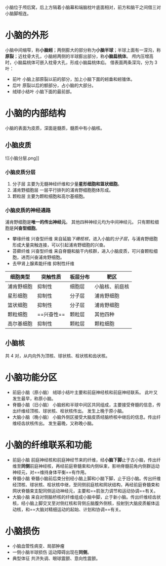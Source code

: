 小脑位于颅后窝，后上方隔着小脑幕和端脑枕叶底面相对，前方和脑干之间借三对小脑脚相连。
# 小脑的外形
小脑中间缩窄，称**小脑蚓**；两侧膨大的部分称为**小脑半球**；半球上面有一深沟，称**原裂**；近枕骨大孔，小脑蚓两侧的半球膨出部分，称**小脑扁桃体**。
颅内压增高时，小脑扁桃体可嵌入枕骨大孔，形成小脑扁桃体疝。
借表面两条深沟，分为 3 叶：
- 前叶
  小脑上部原裂以前的部分，加上小脑下面的蚓垂和蚓锥体。
- 后叶
  原裂以后的额部分，占小脑的大部分。
- 绒球小结叶
  小脑下面的最前部。
# 小脑的内部结构
小脑的表面为皮质，深面是髓质，髓质中有小脑核。
## 小脑皮质
![[小脑分层.png]]
### 小脑皮质分层
1. 分子层
   主要为无髓神经纤维和少量**星形细胞和篮状细胞**。
2. 浦肯野细胞层
   一层平行排列的浦肯野细胞胞体形成。
3. 颗粒层
   主要为颗粒细胞和高尔基细胞。
### 小脑皮质的神经通路
浦肯野细胞是**唯一的传出神经元**。
其他四种神经元均为中间神经元。
只有颗粒细胞是**兴奋型细胞**。
- 攀缘纤维
  兴奋型纤维
  来自延脑*下橄榄核*，进入小脑的*分子层*，与浦肯野细胞形成大量突触连接，可以引起浦肯野细胞的兴奋。
- 苔藓纤维
  兴奋型纤维
  来自脊髓和脑干内核群，进入小脑皮质，可兴奋颗粒细胞，进而兴奋浦肯野细胞。
- 去甲肾上腺素能纤维
  抑制性纤维

| 细胞类型  | 突触性质    | 板层分布 | 靶区      |
| ----- | ------- | ---- | ------- |
| 浦肯野细胞 | 抑制性     | 细胞层  | 小脑核、前庭核 |
| 星形细胞  | 抑制性     | 分子层  | 浦肯野细胞   |
| 篮状细胞  | 抑制性     | 分子层  | 浦肯野细胞   |
| 颗粒细胞  | ==兴奋性== | 颗粒层  | 其他四种    |
| 高尔基细胞 | 抑制性     | 颗粒层  | 颗粒细胞    |
## 小脑核
共 4 对，从内向外为顶核、球状核、栓状核和齿状核。
# 小脑功能分区
- 前庭小脑（原小脑）
  绒球小结叶主要和前庭神经核和前庭神经联系。
  此叶又发生最早，称原小脑。
- 脊髓小脑（旧小脑）
  小脑蚓和半球中间区共同组成，主要接受脊髓的信息，传出纤维经顶核、球状核、栓状核传出。
  发生上晚于原小脑。
- 大脑小脑（晚小脑）
  小脑外侧区接受大脑皮质经脑桥核中继后的信息。传出纤维经齿状核传出。
  发生最晚，又称晚小脑。
# 小脑的纤维联系和功能
- 前庭小脑
  前庭神经核和前庭神经节来的纤维，经**小脑下脚**止于古小脑，传出纤维至**同侧**前庭神经核，再经前庭脊髓束和内侧纵束，影响脊髓前角内侧群运动神经元，对==维持身体平衡==有作用。
- 脊髓小脑
  脊髓小脑前后束分别经小脑上脚和小脑下脚，止于旧小脑。传出纤维经顶核、球状核、栓状核中继，至同侧前庭核和网状结构，再经前庭脊髓束和网状脊髓束支配同侧运动神经元，主要和==肌张力调节和运动协调==有关。
- 大脑小脑
  来自对侧脑桥核的纤维组成小脑中脚，止于新小脑。传出纤维经齿状核，经小脑上脚交叉至对侧红核和背侧丘脑腹外侧核，投射到大脑皮质躯体运动核，和==大脑对精细运动的起始、计划和协调==有关。
# 小脑损伤
- 小脑血管性病变、局部肿瘤
- 一侧小脑半球损伤
  运动障碍出现在**同侧**。
- 典型体征
  共济失调、眼球震颤、意向性震颤。